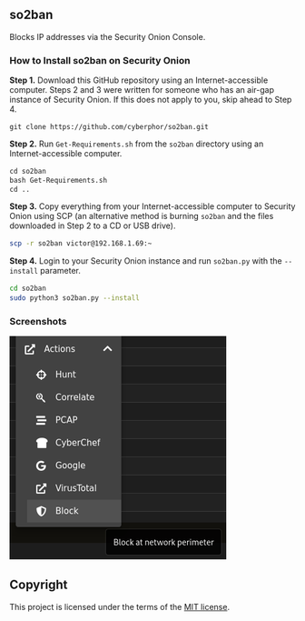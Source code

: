## so2ban
Blocks IP addresses via the Security Onion Console.

### How to Install so2ban on Security Onion
**Step 1.** Download this GitHub repository using an Internet-accessible computer. Steps 2 and 3 were written for someone who has an air-gap instance of Security Onion. If this does not apply to you, skip ahead to Step 4. 
```
git clone https://github.com/cyberphor/so2ban.git
```

**Step 2.** Run `Get-Requirements.sh` from the `so2ban` directory using an Internet-accessible computer.
```
cd so2ban
bash Get-Requirements.sh
cd ..
```

**Step 3.** Copy everything from your Internet-accessible computer to Security Onion using SCP (an alternative method is burning `so2ban` and the files downloaded in Step 2 to a CD or USB drive). 
```bash
scp -r so2ban victor@192.168.1.69:~
```

**Step 4.** Login to your Security Onion instance and run `so2ban.py` with the `--install` parameter.
```bash
cd so2ban
sudo python3 so2ban.py --install
```

### Screenshots
![action-menu](/Screenshots/action-menu.png)

## Copyright
This project is licensed under the terms of the [MIT license](/LICENSE). 
